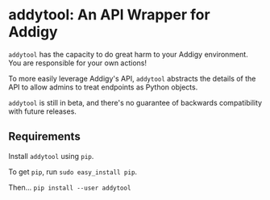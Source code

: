 # addytool: An API Wrapper for Addigy

`addytool` has the capacity to do great harm to your Addigy environment. You are responsible for your own actions!

To more easily leverage Addigy's API, `addytool` abstracts the details of the API to allow admins to treat endpoints as Python objects.

`addytool` is still in beta, and there's no guarantee of backwards compatibility with future releases.

## Requirements
Install `addytool` using `pip`.

To get `pip`, run `sudo easy_install pip`.

Then...
`pip install --user addytool`
